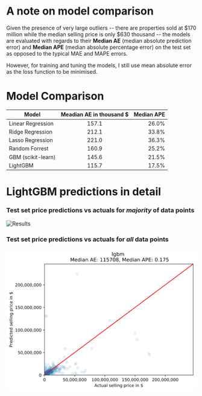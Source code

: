 # A note on model comparison

Given the presence of very large outliers -- there are properties sold at $170 million while the median selling price is only $630 thousand -- the models are evaluated with regards to their **Median AE** (median absolute prediction error) and **Median APE** (median absolute percentage error) on the test set as opposed to the typical MAE and MAPE errors.

However, for training and tuning the models, I still use mean absolute error as the loss function to be minimised. 

# Model Comparison

| Model        | Meadian AE in thousand $ | Median APE  |
| ------------- |:-------------:| -----:|
| Linear Regression | 157.1 | 26.0% |
| Ridge Regression  | 212.1 | 33.8% |
| Lasso Regression  | 221.0  | 36.3% |
| Random Forrest    | 160.9  | 25.2% |
| GBM (scikit-learn)|  145.6   | 21.5% |
| LightGBM          |  115.7 | 17.5% |

# LightGBM predictions in detail

### Test set price predictions vs actuals for *majority* of data points
![Results](/figures/model_performance_lgbm_zoom.png)

### Test set price predictions vs actuals for *all* data points

![Results](/figures/model_performance_lgbm.png)
